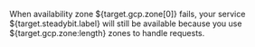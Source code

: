 When availability zone ${target.gcp.zone[0]} fails, your service ${target.steadybit.label} will still be available because you use ${target.gcp.zone:length} zones to handle requests.
